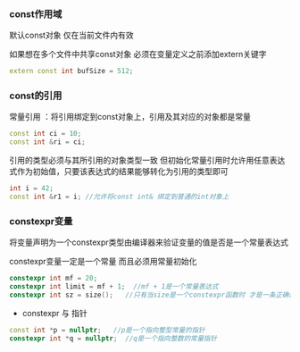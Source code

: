 ### const作用域

默认const对象 仅在当前文件内有效

如果想在多个文件中共享const对象  必须在变量定义之前添加extern关键字

```C++
extern const int bufSize = 512;
```

### const的引用

常量引用 ：将引用绑定到const对象上，引用及其对应的对象都是常量

```C++
const int ci = 10;
const int &ri = ci;
```

引用的类型必须与其所引用的对象类型一致 但初始化常量引用时允许用任意表达式作为初始值，只要该表达式的结果能够转化为引用的类型即可

```C++
int i = 42;
const int &r1 = i; //允许将const int& 绑定到普通的int对象上
```



### constexpr变量

将变量声明为一个constexpr类型由编译器来验证变量的值是否是一个常量表达式

constexpr变量一定是一个常量 而且必须用常量初始化

```C++
constexpr int mf = 20;
constexpr int limit = mf + 1;  //mf + 1是一个常量表达式
constexpr int sz = size();   //只有当size是一个constexpr函数时 才是一条正确语句
```

- constexpr 与 指针

```C++
const int *p = nullptr;   //p是一个指向整型常量的指针 
constexpr int *q = nullptr;  //q是一个指向整数的常量指针
```



